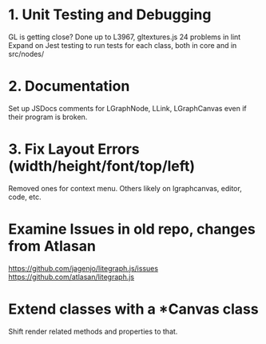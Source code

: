 
# 1. Unit Testing and Debugging

GL is getting close?
Done up to L3967, gltextures.js
24 problems in lint
Expand on Jest testing to run tests for each class, both in core and in src/nodes/

# 2. Documentation

Set up JSDocs comments for LGraphNode, LLink, LGraphCanvas even if their program is broken.

# 3. Fix Layout Errors (width/height/font/top/left)

Removed ones for context menu.  Others likely on lgraphcanvas, editor, code, etc.

# Examine Issues in old repo, changes from Atlasan

https://github.com/jagenjo/litegraph.js/issues
https://github.com/atlasan/litegraph.js

# Extend classes with a *Canvas class

Shift render related methods and properties to that.